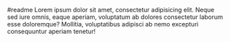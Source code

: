 #readme
Lorem ipsum dolor sit amet, consectetur adipisicing elit. Neque sed iure omnis, eaque aperiam, voluptatum ab dolores consectetur laborum esse doloremque? Mollitia, voluptatibus adipisci ab nemo excepturi consequuntur aperiam tenetur!